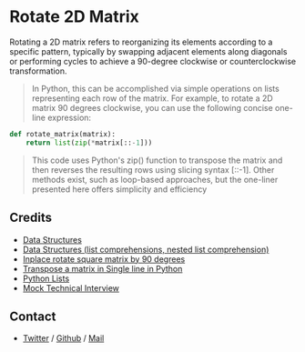 # Rotate 2D Matrix 
Rotating a 2D matrix refers to reorganizing its elements according to a specific pattern, typically by swapping adjacent elements along diagonals or performing cycles to achieve a 90-degree clockwise or counterclockwise transformation. 
> In Python, this can be accomplished via simple operations on lists representing each row of the matrix. For example, to rotate a 2D matrix 90 degrees clockwise, you can use the following concise one-line expression:
```python
def rotate_matrix(matrix):
    return list(zip(*matrix[::-1]))
```
> This code uses Python's zip() function to transpose the matrix and then reverses the resulting rows using slicing syntax [::-1]. Other methods exist, such as loop-based approaches, but the one-liner presented here offers simplicity and efficiency

## Credits
 * [Data Structures](https://docs.python.org/3/tutorial/datastructures.html)
 * [Data Structures (list comprehensions, nested list comprehension)](https://docs.python.org/3/tutorial/datastructures.html#more-on-lists)
 * [Inplace rotate square matrix by 90 degrees](https://www.geeksforgeeks.org/inplace-rotate-square-matrix-by-90-degrees/)
 * [Transpose a matrix in Single line in Python](https://www.geeksforgeeks.org/transpose-matrix-single-line-python/)
 * [Python Lists](https://www.tutorialspoint.com/python/python_lists.htm)
 * [Mock Technical Interview](https://www.youtube.com/watch?v=yM9Xbi-MigE)

## Contact
 * [Twitter](https://www.twitter.com/sakhilelindah) / [Github](https://github.com/sakhi-4096) / [Mail](mailto:sakhilelindah@protonmail.com)
